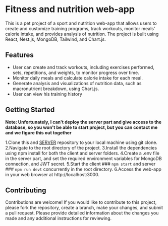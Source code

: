 # Fitness and nutrition web-app

This is a pet project of a sport and nutrition web-app that allows users to create and customize training programs, track workouts, monitor meals' calorie intake, and provides analysis of nutrition. The project is built using React, Nest.js, MongoDB, Tailwind, and Chart.js.

## Features
- User can create and track workouts, including exercises performed, sets, repetitions, and weights, to monitor progress over time.
- Monitor daily meals and calculate calorie intake for each meal.
- Generate analysis and visualizations of nutrition data, such as macronutrient breakdown, using Chart.js.
- User can view his training history

## Getting Started

**Note: Unfortunately, I can't deploy the server part and give access to the database, so you won't be able to start project, but you can contact me and we figure this out together**

1.Clone this and [SERVER](https://github.com/olehhasii/gym-api-nest.js) repository to your local machine using git clone.
2.Navigate to the root directory of the project.
3.Install the dependencies using npm install for both the client and server folders.
4.Create a .env file in the server part, and set the required environment variables for MongoDB connection, and JWT secret.
5.Start the client ### `npm start` and server ### `npm run devt` concurrently in the root directory.
6.Access the web-app in your web browser at http://localhost:3000.

## Contributing
Contributions are welcome! If you would like to contribute to this project, please fork the repository, create a branch, make your changes, and submit a pull request. Please provide detailed information about the changes you made and any additional instructions for reviewing.







